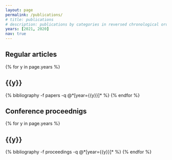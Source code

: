 ```yaml
---
layout: page
permalink: /publications/
# title: publications
# description: publications by categories in reversed chronological order. generated by jekyll-scholar.
years: [2021, 2020]
nav: true
---
```


<div class="publications">

<h2 class="group">Regular articles</h2>
{% for y in page.years %}
  <h2 class="year">{{y}}</h2>
  {% bibliography -f papers -q @*[year={{y}}]* %}
{% endfor %}

<h2 class="group">Conference proceednigs</h2>
{% for y in page.years %}
  <h2 class="year">{{y}}</h2>
  {% bibliography -f proceedings -q @*[year={{y}}]* %}
{% endfor %}

</div>
